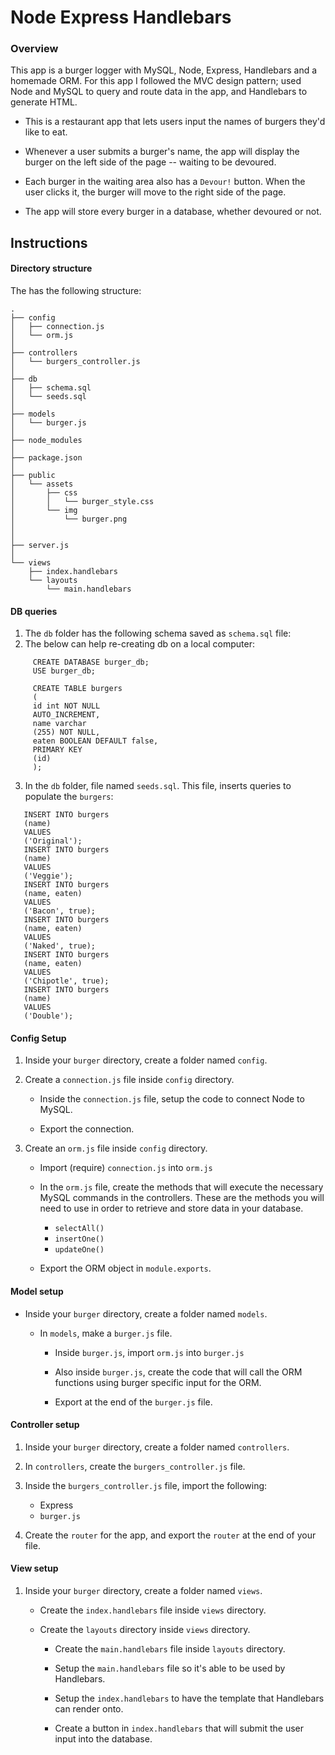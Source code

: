 # Node Express Handlebars

### Overview

This app is a burger logger with MySQL, Node, Express, Handlebars and a homemade ORM. For this app I followed the MVC design pattern; used Node and MySQL to query and route data in the app, and Handlebars to generate HTML.

- This is a restaurant app that lets users input the names of burgers they'd like to eat.

- Whenever a user submits a burger's name, the app will display the burger on the left side of the page -- waiting to be devoured.

- Each burger in the waiting area also has a `Devour!` button. When the user clicks it, the burger will move to the right side of the page.

- The app will store every burger in a database, whether devoured or not.

## Instructions

#### Directory structure

The has the following structure:

```
.
├── config
│   ├── connection.js
│   └── orm.js
│ 
├── controllers
│   └── burgers_controller.js
│
├── db
│   ├── schema.sql
│   └── seeds.sql
│
├── models
│   └── burger.js
│ 
├── node_modules
│ 
├── package.json
│
├── public
│   └── assets
│       ├── css
│       │   └── burger_style.css
│       └── img
│           └── burger.png
│  
│
├── server.js
│
└── views
    ├── index.handlebars
    └── layouts
        └── main.handlebars
```

#### DB queries

1. The `db` folder has the following schema saved as `schema.sql` file:
2. The below can help re-creating db on a local computer:

```
     CREATE DATABASE burger_db;
     USE burger_db;

     CREATE TABLE burgers
     (
     id int NOT NULL
     AUTO_INCREMENT,
     name varchar
     (255) NOT NULL,
     eaten BOOLEAN DEFAULT false,
     PRIMARY KEY
     (id)
     );
```

3. In the `db` folder, file named `seeds.sql`. This file, inserts queries to populate the `burgers`:

```
   INSERT INTO burgers
   (name)
   VALUES
   ('Original');
   INSERT INTO burgers
   (name)
   VALUES
   ('Veggie');
   INSERT INTO burgers
   (name, eaten)
   VALUES
   ('Bacon', true);
   INSERT INTO burgers
   (name, eaten)
   VALUES
   ('Naked', true);
   INSERT INTO burgers
   (name, eaten)
   VALUES
   ('Chipotle', true);
   INSERT INTO burgers
   (name)
   VALUES
   ('Double');
```

#### Config Setup

1. Inside your `burger` directory, create a folder named `config`.

2. Create a `connection.js` file inside `config` directory.

   - Inside the `connection.js` file, setup the code to connect Node to MySQL.

   - Export the connection.

3. Create an `orm.js` file inside `config` directory.

   - Import (require) `connection.js` into `orm.js`

   - In the `orm.js` file, create the methods that will execute the necessary MySQL commands in the controllers. These are the methods you will need to use in order to retrieve and store data in your database.

     - `selectAll()`
     - `insertOne()`
     - `updateOne()`

   - Export the ORM object in `module.exports`.

#### Model setup

- Inside your `burger` directory, create a folder named `models`.

  - In `models`, make a `burger.js` file.

    - Inside `burger.js`, import `orm.js` into `burger.js`

    - Also inside `burger.js`, create the code that will call the ORM functions using burger specific input for the ORM.

    - Export at the end of the `burger.js` file.

#### Controller setup

1. Inside your `burger` directory, create a folder named `controllers`.

2. In `controllers`, create the `burgers_controller.js` file.

3. Inside the `burgers_controller.js` file, import the following:

   - Express
   - `burger.js`

4. Create the `router` for the app, and export the `router` at the end of your file.

#### View setup

1. Inside your `burger` directory, create a folder named `views`.

   - Create the `index.handlebars` file inside `views` directory.

   - Create the `layouts` directory inside `views` directory.

     - Create the `main.handlebars` file inside `layouts` directory.

     - Setup the `main.handlebars` file so it's able to be used by Handlebars.

     - Setup the `index.handlebars` to have the template that Handlebars can render onto.

     - Create a button in `index.handlebars` that will submit the user input into the database.
